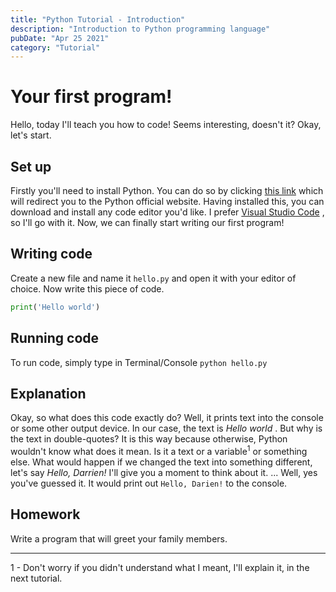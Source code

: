 ```yaml
---
title: "Python Tutorial - Introduction"
description: "Introduction to Python programming language"
pubDate: "Apr 25 2021"
category: "Tutorial"
---
```


# Your first program!

Hello, today I'll teach you how to code! Seems interesting, doesn't it? Okay, let's start.

## Set up

Firstly you'll need to install Python. You can do so by clicking [this link](https://www.python.org/) which will redirect you to the Python official website.
Having installed this, you can download and install any code editor you'd like.
I prefer [Visual Studio Code](https://code.visualstudio.com/) , so I'll go with it. Now, we can finally start writing our first program!

## Writing code

Create a new file and name it `hello.py` and open it with your editor of choice. Now write this piece of code.

```python
print('Hello world')
```

## Running code

To run code, simply type in Terminal/Console `python hello.py`

## Explanation

Okay, so what does this code exactly do? Well, it prints text into the console or some other output device. In our case, the text is _Hello world_ . But why is the text in double-quotes? It is this way because otherwise, Python wouldn't know what does it mean. Is it a text or a variable<sup>1</sup> or something else. What would happen if we changed the text into something different, let's say _Hello, Darrien!_ I'll give you a moment to think about it.
...
Well, yes you've guessed it. It would print out `Hello, Darien!` to the console.

## Homework

Write a program that will greet your family members.

---

1 - Don't worry if you didn't understand what I meant, I'll explain it, in the next tutorial.
